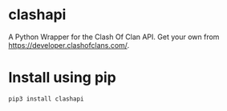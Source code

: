 # clashapi
A Python Wrapper for the Clash Of Clan API.
Get your own from https://developer.clashofclans.com/.

# Install using pip

```
pip3 install clashapi
```
